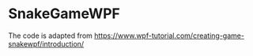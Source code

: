 # SnakeGameWPF

The code is adapted from https://www.wpf-tutorial.com/creating-game-snakewpf/introduction/
